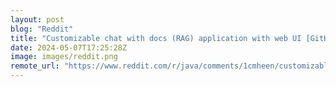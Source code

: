 ```yaml
---
layout: post
blog: "Reddit"
title: "Customizable chat with docs (RAG) application with web UI [GitHub repo]"
date: 2024-05-07T17:25:28Z
image: images/reddit.png
remote_url: "https://www.reddit.com/r/java/comments/1cmheen/customizable_chat_with_docs_rag_application_with/"
---
```

